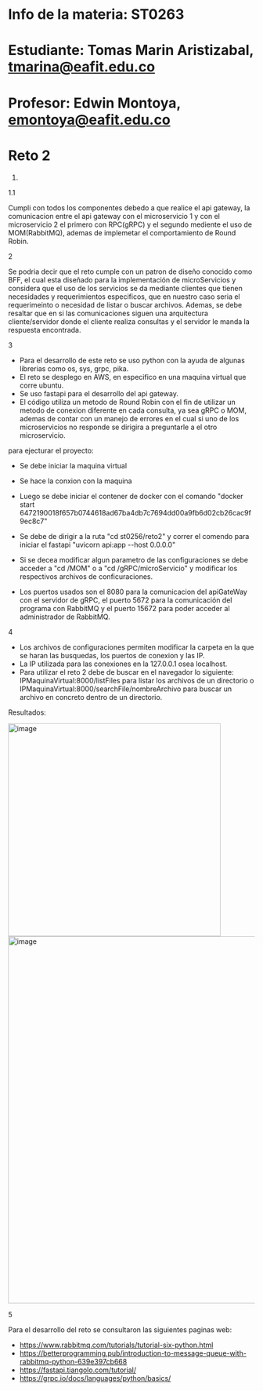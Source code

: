 # Info de la materia: ST0263
# Estudiante: Tomas Marin Aristizabal, tmarina@eafit.edu.co
# Profesor: Edwin Montoya, emontoya@eafit.edu.co
# Reto 2

1.
1.1

Cumpli con todos los componentes debedo a que realice el api gateway, la comunicacion entre el api gateway con el microservicio 1 y con el microservicio 2 
el primero con RPC(gRPC) y el segundo mediente el uso de MOM(RabbitMQ), ademas de implemetar el comportamiento de Round Robin.

2

Se podria decir que el reto cumple con un patron de diseño conocido como BFF, el cual esta diseñado para la implementación de microServicios y considera que el uso de los servicios se da mediante clientes que tienen necesidades y requerimientos especificos, que en nuestro caso seria el requerimeinto o necesidad de listar o buscar archivos. Ademas, se debe resaltar que en si las comunicaciones siguen una arquitectura cliente/servidor donde el cliente realiza consultas y el servidor le manda la respuesta encontrada.

3

* Para el desarrollo de este reto se uso python con la ayuda de algunas librerias como os, sys, grpc, pika.
* El reto se desplego en AWS, en especifico en una maquina virtual que corre ubuntu.
* Se uso fastapi para el desarrollo del api gateway.
* El código utiliza un metodo de Round Robin con el fin de utilizar un metodo de conexion diferente en cada consulta, ya sea gRPC o MOM, ademas de contar con un manejo de errores en el cual si uno de los microservicios no responde se dirigira a preguntarle a el otro microservicio.

para ejecturar el proyecto:

* Se debe iniciar la maquina virtual
* Se hace la conxion con la maquina
* Luego se debe iniciar el contener de docker con el comando "docker start 6472190018f657b0744618ad67ba4db7c7694dd00a9fb6d02cb26cac9f9ec8c7"
* Se debe de dirigir a la ruta "cd st0256/reto2" y correr el comendo para iniciar el fastapi "uvicorn api:app --host 0.0.0.0"

* Si se decea modificar algun parametro de las configuraciones se debe acceder a  "cd /MOM" o a "cd /gRPC/microServicio" y modificar los respectivos archivos
de conficuraciones.

* Los puertos usados son el 8080 para la comunicacion del apiGateWay con el servidor de gRPC, el puerto 5672 para la comunicación del programa con RabbitMQ y el puerto 15672 para poder acceder al administrador de RabbitMQ. 

4

* Los archivos de configuraciones permiten modificar la carpeta en la que se haran las busquedas, los puertos de conexion y las IP.
* La IP utilizada para las conexiones en la 127.0.0.1 osea localhost.
* Para utilizar el reto 2 debe de buscar en el navegador lo siguiente: IPMaquinaVirtual:8000/listFiles para listar los archivos de un directorio o IPMaquinaVirtual:8000/searchFile/nombreArchivo para buscar un archivo en concreto dentro de un directorio.

Resultados:

<img width="434" alt="image" src="https://user-images.githubusercontent.com/68928376/222937514-2cbbac1b-2b46-471b-989c-05c3d6dd3cbc.png">
<img width="749" alt="image" src="https://user-images.githubusercontent.com/68928376/222937519-74d50df4-9b4f-42ac-9773-1c22f6e31c02.png">

5

Para el desarrollo del reto se consultaron las siguientes paginas web:
* https://www.rabbitmq.com/tutorials/tutorial-six-python.html
* https://betterprogramming.pub/introduction-to-message-queue-with-rabbitmq-python-639e397cb668
* https://fastapi.tiangolo.com/tutorial/
* https://grpc.io/docs/languages/python/basics/
